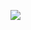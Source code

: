 
[![](https://mermaid.ink/img/pako:eNqVk99PwjAQx_-VS32FOBF_sAcTYYAYVMLQl42HZjtYw9YuXacSxv9utyKCD-L60DS9z33ve01vQwIRIrHJUtI0gpnjc9Dr3pu8uDM4T1mKMeOYzaHZvIOuNxZLG3oSqWJ8Cd_hucnqVlBvU8VxHwXGweluDdMrmcLNgwCzrABn80ZjFpb4kCl4nY6PuAFlcS6xgL43pSxDeJjNJtC2LOhLKeSurlOxlVABA68XC27kppiKjCkh10fkiL8bdug5GOOh1YUUiTa7wwdVQyNv73EsAhrDgMUIE6qibMeNDg08elNUueTwjB8wOX6hUb36Zh9WLgpXJGja1s_hcxPTSStXrbUfCzIlxQrts0XHaphz84OFKrJb6edv-qIW3drT1j_oyx9t6zTdPtBenKSvamlf19K-qdXlbS0nnT9p0iAJyoSyUE_ipsz1iYowQZ_Y-hhSufKJz7eao7kS7poHxFYyxwbJ0_JjOozqAU6IvaBxpm8xLH_9kxntasIbRIp8GZm07RfIyU6P?type=png)](https://mermaid.live/edit#pako:eNqVk99PwjAQx_-VS32FOBF_sAcTYYAYVMLQl42HZjtYw9YuXacSxv9utyKCD-L60DS9z33ve01vQwIRIrHJUtI0gpnjc9Dr3pu8uDM4T1mKMeOYzaHZvIOuNxZLG3oSqWJ8Cd_hucnqVlBvU8VxHwXGweluDdMrmcLNgwCzrABn80ZjFpb4kCl4nY6PuAFlcS6xgL43pSxDeJjNJtC2LOhLKeSurlOxlVABA68XC27kppiKjCkh10fkiL8bdug5GOOh1YUUiTa7wwdVQyNv73EsAhrDgMUIE6qibMeNDg08elNUueTwjB8wOX6hUb36Zh9WLgpXJGja1s_hcxPTSStXrbUfCzIlxQrts0XHaphz84OFKrJb6edv-qIW3drT1j_oyx9t6zTdPtBenKSvamlf19K-qdXlbS0nnT9p0iAJyoSyUE_ipsz1iYowQZ_Y-hhSufKJz7eao7kS7poHxFYyxwbJ0_JjOozqAU6IvaBxpm8xLH_9kxntasIbRIp8GZm07RfIyU6P)